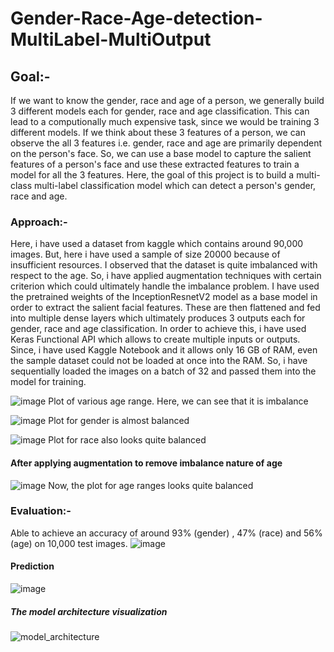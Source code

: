 # Gender-Race-Age-detection-MultiLabel-MultiOutput

## Goal:-
If we want to know the gender, race and age of a person, we generally build 3 different models each for gender, race and age classification. This can lead to a computionally much expensive task, since we would be training 3 different models. If we think about these 3 features of a person, we can observe the all 3 features i.e. gender, race and age are primarily dependent on the person's face. So, we can use a base model to capture the salient features of a person's face and use these extracted features to train a model for all the 3 features. Here, the goal of this project is to build a multi-class multi-label classification model which can detect a person's gender, race and age.


### Approach:-
Here, i have used a dataset from kaggle which contains around 90,000 images. But, here i have used a sample of size 20000 because of insufficient resources. I observed that the dataset is quite imbalanced with respect to the age. So, i have applied augmentation techniques with certain criterion which could ultimately handle the imbalance problem. I have used the pretrained weights of the InceptionResnetV2 model as a base model in order to extract the salient facial features. These are then flattened and fed into multiple dense layers which ultimately produces 3 outputs each for gender, race and age classification. In order to achieve this, i have used Keras Functional API which allows to create multiple inputs or outputs. Since, i have used Kaggle Notebook and it allows only 16 GB of RAM, even the sample dataset could not be loaded at once into the RAM. So, i have sequentially loaded the images on a batch of 32 and passed them into the model for training.

![image](https://user-images.githubusercontent.com/96677288/182716226-6dbc2dc7-9202-4fe2-8010-f763d6efd369.png)
Plot of various age range. Here, we can see that it is imbalance

![image](https://user-images.githubusercontent.com/96677288/182716412-da10e85c-107c-4f78-9554-e390aa1ac242.png)
Plot for gender is almost balanced

![image](https://user-images.githubusercontent.com/96677288/182716557-7d197b76-c918-4856-b499-2ea77c0f6dbf.png)
Plot for race also looks quite balanced

#### After applying augmentation to remove imbalance nature of age
![image](https://user-images.githubusercontent.com/96677288/182717341-80ef4e16-6431-44c5-9685-e2c43d219352.png)
Now, the plot for age ranges looks quite balanced



### Evaluation:-
Able to achieve an accuracy of around 93% (gender) , 47% (race) and 56% (age) on 10,000 test images.
![image](https://user-images.githubusercontent.com/96677288/182717685-2c319a3d-14b8-4508-af70-dbf0e53b17bd.png)


#### Prediction
![image](https://user-images.githubusercontent.com/96677288/182717773-364f8c3f-3ac3-4b42-8319-0c1fca236bc4.png)



##### The model architecture visualization
![model_architecture](https://user-images.githubusercontent.com/96677288/182718417-23e6a74b-5ff8-4a26-a92f-e28e00e990a5.png)



